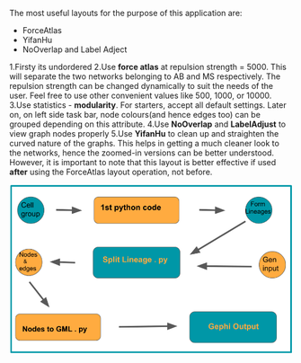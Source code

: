 The most useful layouts for the purpose of this application are:
  - ForceAtlas
  - YifanHu
  - NoOverlap and Label Adject

1.Firsty its undordered
2.Use **force atlas** at repulsion strength = 5000. This will separate the two networks belonging to AB and MS respectively. The repulsion strength can be changed dynamically to suit the needs of the user. Feel free to use other convenient values like 500, 1000, or 10000.
3.Use statistics - **modularity**. For starters, accept all default settings. Later on, on left side task bar, node colours(and hence edges too) can be grouped depending on this attribute.
4.Use **NoOverlap** and **LabelAdjust** to view graph nodes properly
5.Use **YifanHu** to clean up and straighten the curved nature of the graphs. This helps in getting a much cleaner look to the networks, hence the zoomed-in versions can be better understood. However, it is important to note that this layout is better effective if used **after** using the ForceAtlas layout operation, not before.

<img src="nodify.png">
